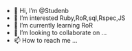 - 👋 Hi, I’m @Studenb
- 👀 I’m interested Ruby,RoR,sql,Rspec,JS
- 🌱 I’m currently learning RoR
- 💞️ I’m looking to collaborate on ...
- 📫 How to reach me ...

<!---
Studenb/Studenb is a ✨ special ✨ repository because its `README.md` (this file) appears on your GitHub profile.
You can click the Preview link to take a look at your changes.
--->
